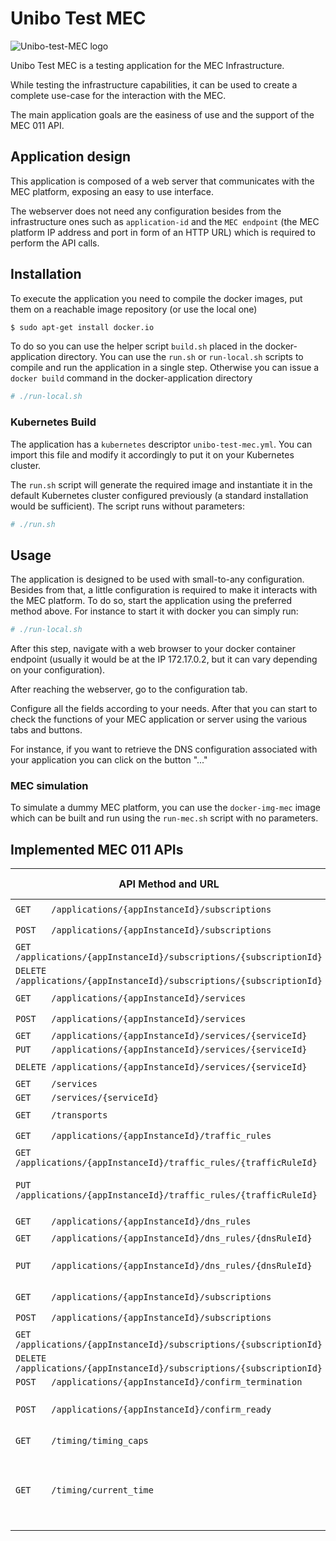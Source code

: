 # Unibo Test MEC

![Unibo-test-MEC logo](https://github.com/berdav/unibo-test-mec/blob/readme-modifications/readme-images/logo.png?raw=true)

Unibo Test MEC is a testing application for the MEC Infrastructure.

While testing the infrastructure capabilities, it can be used to create
a complete use-case for the interaction with the MEC.

The main application goals are the easiness of use and the support of
the MEC 011 API.

## Application design
This application is composed of a web server that communicates with the
MEC platform, exposing an easy to use interface.

The webserver does not need any configuration besides from the
infrastructure ones such as `application-id` and the `MEC endpoint` (the
MEC platform IP address and port in form of an HTTP URL) which is
required to perform the API calls.

## Installation
To execute the application you need to compile the docker images, put
them on a reachable image repository (or use the local one)

```bash
$ sudo apt-get install docker.io
```

To do so you can use the helper script `build.sh` placed in the
docker-application directory.  You can use the `run.sh` or
`run-local.sh` scripts to compile and run the application in a single
step.  Otherwise you can issue a `docker build` command in the
docker-application directory

```bash
# ./run-local.sh
```

### Kubernetes Build
The application has a `kubernetes` descriptor `unibo-test-mec.yml`.
You can import this file and modify it accordingly to put it on your
Kubernetes cluster.

The `run.sh` script will generate the required image and instantiate it
in the default Kubernetes cluster configured previously (a standard
installation would be sufficient).  The script runs without parameters:

```bash
# ./run.sh
```

## Usage
The application is designed to be used with small-to-any configuration.
Besides from that, a little configuration is required to make it
interacts with the MEC platform.  To do so, start the application using
the preferred method above.  For instance to start it with docker you
can simply run:
```bash
# ./run-local.sh
```

After this step, navigate with a web browser to your docker container
endpoint (usually it would be at the IP 172.17.0.2, but it can vary
depending on your configuration).

<!-- Screen generico -->

After reaching the webserver, go to the configuration tab.
<!-- Screen configurazione -->

Configure all the fields according to your needs.  After that you can
start to check the functions of your MEC application or server using the
various tabs and buttons.

For instance, if you want to retrieve the DNS configuration associated
with your application you can click on the button "..."
<!-- Screen utilizzo -->

### MEC simulation
To simulate a dummy MEC platform, you can use the `docker-img-mec` image
which can be built and run using the `run-mec.sh` script with no
parameters.

## Implemented MEC 011 APIs
|API Method and URL                                                   | Implemented | Notes                                              | Description URL |
|---------------------------------------------------------------------|-------------|----------------------------------------------------|-----------------|
|`GET    /applications/{appInstanceId}/subscriptions`                 |✔️            |                                                    |[Forge ETSI](https://forge.etsi.org/swagger/ui/?url=https://forge.etsi.org/rep/mec/gs011-app-enablement-api/raw/master/MecServiceMgmtApi.yaml#/appSubscriptions/ApplicationsSubscriptions_GET) |
|`POST   /applications/{appInstanceId}/subscriptions`                 |✔️            |                                                    |[Forge ETSI](https://forge.etsi.org/swagger/ui/?url=https://forge.etsi.org/rep/mec/gs011-app-enablement-api/raw/master/MecServiceMgmtApi.yaml#/appSubscriptions/ApplicationsSubscriptions_POST) |
|`GET    /applications/{appInstanceId}/subscriptions/{subscriptionId}`|             |                                                    |[Forge ETSI](https://forge.etsi.org/swagger/ui/?url=https://forge.etsi.org/rep/mec/gs011-app-enablement-api/raw/master/MecServiceMgmtApi.yaml#/appSubscriptions/ApplicationsSubscription_GET) |
|`DELETE /applications/{appInstanceId}/subscriptions/{subscriptionId}`|✔️            |                                                    | |
|`GET    /applications/{appInstanceId}/services`                      |✔️            |                                                    | |
|`POST   /applications/{appInstanceId}/services`                      |✔️            |                                                    | |
|`GET    /applications/{appInstanceId}/services/{serviceId}`          |             |                                                    | |
|`PUT    /applications/{appInstanceId}/services/{serviceId}`          |             |                                                    | |
|`DELETE /applications/{appInstanceId}/services/{serviceId}`          |✔️            |                                                    | |
|`GET    /services`                                                   |             |                                                    | |
|`GET    /services/{serviceId}`                                       |             |                                                    | |
|`GET    /transports`                                                 |✔️            |                                                    | |
|`GET    /applications/{appInstanceId}/traffic_rules`                 |✔️            |                                                    | |
|`GET    /applications/{appInstanceId}/traffic_rules/{trafficRuleId}` |             |                                                    | |
|`PUT    /applications/{appInstanceId}/traffic_rules/{trafficRuleId}` |✔️            | Supports only state modification                   | |
|`GET    /applications/{appInstanceId}/dns_rules`                     |✔️            |                                                    | |
|`GET    /applications/{appInstanceId}/dns_rules/{dnsRuleId}`         |             |                                                    | |
|`PUT    /applications/{appInstanceId}/dns_rules/{dnsRuleId}`         |✔️            | Supports only state modification                   | |
|`GET    /applications/{appInstanceId}/subscriptions`                 |✔️            |                                                    | |
|`POST   /applications/{appInstanceId}/subscriptions`                 |✔️            |                                                    | |
|`GET    /applications/{appInstanceId}/subscriptions/{subscriptionId}`|             |                                                    | |
|`DELETE /applications/{appInstanceId}/subscriptions/{subscriptionId}`|✔️            |                                                    | |
|`POST   /applications/{appInstanceId}/confirm_termination`           |             |                                                    | |
|`POST   /applications/{appInstanceId}/confirm_ready`                 |✔️            | Notification via the red LED                       | |
|`GET    /timing/timing_caps`                                         |✔️            |                                                    | |
|`GET    /timing/current_time`                                        |✔️            | Only application timestamp, no NTP and PTP support | |
